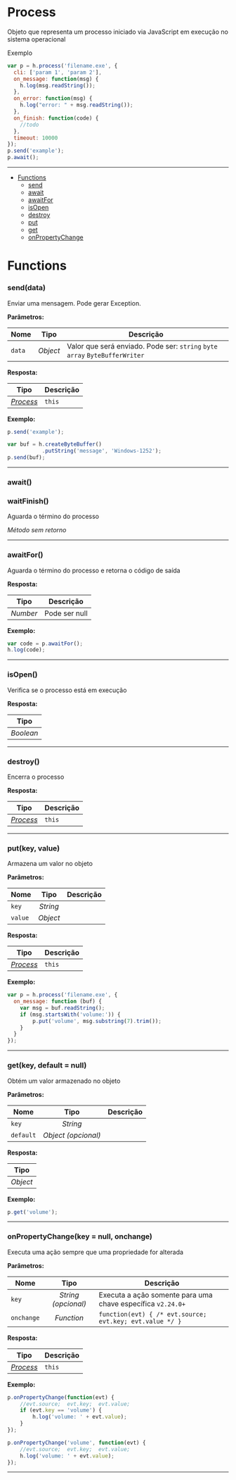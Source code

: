 # Process
Objeto que representa um processo iniciado via JavaScript em execução no sistema operacional

Exemplo
```javascript
var p = h.process('filename.exe', {
  cli: ['param 1', 'param 2'],
  on_message: function(msg) {
    h.log(msg.readString());
  },
  on_error: function(msg) {
    h.log("error: " + msg.readString());
  },
  on_finish: function(code) {
    //todo
  },
  timeout: 10000
});
p.send('example');
p.await();
```

---

- [Functions](#functions)
  - [send](#senddata)
  - [await](#await)
  - [awaitFor](#awaitfor)
  - [isOpen](#isopen)
  - [destroy](#destroy)
  - [put](#putkey-value)
  - [get](#getkey-default--null)
  - [onPropertyChange](#onpropertychangekey--null-onchange)


# Functions 
### send(data)
Enviar uma mensagem. Pode gerar Exception.

**Parâmetros:**

| Nome | Tipo  | Descrição |
| ---- | :---: | ------------|
| `data` | _Object_ | Valor que será enviado. Pode ser: `string`  `byte array`  `ByteBufferWriter` |


**Resposta:**

| Tipo  | Descrição |
| :---: | ------------|
| _[Process](https://github.com/holyrics/jslib/blob/main/doc/pt/Process.md)_ | `this` |


**Exemplo:**

```javascript
p.send('example');

var buf = h.createByteBuffer()
           .putString('message', 'Windows-1252');
p.send(buf);
```

---


### await()
### waitFinish()
Aguarda o término do processo



_Método sem retorno_

---


### awaitFor()
Aguarda o término do processo e retorna o código de saída



**Resposta:**

| Tipo  | Descrição |
| :---: | ------------|
| _Number_ | Pode ser null |


**Exemplo:**

```javascript
var code = p.awaitFor();
h.log(code);
```

---


### isOpen()
Verifica se o processo está em execução



**Resposta:**

| Tipo  |
| :---: |
| _Boolean_ | 


---


### destroy()
Encerra o processo



**Resposta:**

| Tipo  | Descrição |
| :---: | ------------|
| _[Process](https://github.com/holyrics/jslib/blob/main/doc/pt/Process.md)_ | `this` |


---


### put(key, value)
Armazena um valor no objeto

**Parâmetros:**

| Nome | Tipo  | Descrição |
| ---- | :---: | ------------|
| `key` | _String_ |  |
| `value` | _Object_ |  |


**Resposta:**

| Tipo  | Descrição |
| :---: | ------------|
| _[Process](https://github.com/holyrics/jslib/blob/main/doc/pt/Process.md)_ | `this` |


**Exemplo:**

```javascript
var p = h.process('filename.exe', {
  on_message: function (buf) {
    var msg = buf.readString();
    if (msg.startsWith('volume:')) {
        p.put('volume', msg.substring(7).trim());
    }
  }
});
```

---


### get(key, default = null)
Obtém um valor armazenado no objeto

**Parâmetros:**

| Nome | Tipo  | Descrição |
| ---- | :---: | ------------|
| `key` | _String_ |  |
| `default` | _Object (opcional)_ |  |


**Resposta:**

| Tipo  |
| :---: |
| _Object_ | 


**Exemplo:**

```javascript
p.get('volume');
```

---


### onPropertyChange(key = null, onchange)
Executa uma ação sempre que uma propriedade for alterada

**Parâmetros:**

| Nome | Tipo  | Descrição |
| ---- | :---: | ------------|
| `key` | _String (opcional)_ | Executa a ação somente para uma chave específica `v2.24.0+` |
| `onchange` | _Function_ | `function(evt) { /* evt.source; evt.key; evt.value */ }` |


**Resposta:**

| Tipo  | Descrição |
| :---: | ------------|
| _[Process](https://github.com/holyrics/jslib/blob/main/doc/pt/Process.md)_ | `this` |


**Exemplo:**

```javascript
p.onPropertyChange(function(evt) {
    //evt.source;  evt.key;  evt.value;
    if (evt.key == 'volume') {
        h.log('volume: ' + evt.value);
    }
});

p.onPropertyChange('volume', function(evt) {
    //evt.source;  evt.key;  evt.value;
    h.log('volume: ' + evt.value);
});
```

---
